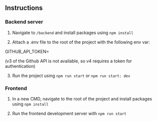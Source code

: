 ## Instructions

### Backend server

1. Navigate to `/backend` and install packages using `npm install`

2. Attach a .env file to the root of the project with the following env var:

GITHUB_API_TOKEN=

(v3 of the Github API is not available, so v4 requires a token for authentication)

3. Run the project using `npm run start` or `npm run start: dev`

### Frontend

1. In a new CMD, navigate to the root of the project and install packages using `npm install`

2. Run the frontend development server with `npm run start`
